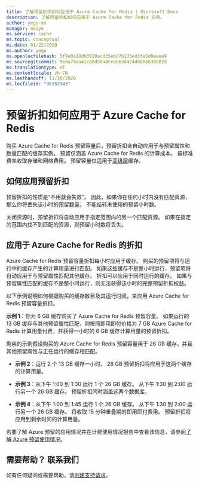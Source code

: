 ```yaml
---
title: 了解预留折扣如何应用于 Azure Cache for Redis | Microsoft Docs
description: 了解预留折扣如何应用于 Azure Cache for Redis 实例。
author: yegu-ms
manager: maiye
ms.service: cache
ms.topic: conceptual
ms.date: 01/22/2020
ms.author: yegu
ms.openlocfilehash: 5f9e0a18db0920acd35ebd7b133ed3fe5d0eaee9
ms.sourcegitcommit: 9eda79ea41c60d58a4ceab63d424d6866b38b82d
ms.translationtype: HT
ms.contentlocale: zh-CN
ms.lasthandoff: 11/30/2020
ms.locfileid: "96352943"
---
```

# <a name="how-the-reservation-discount-is-applied-to-azure-cache-for-redis"></a>预留折扣如何应用于 Azure Cache for Redis

购买 Azure Cache for Redis 预留容量后，预留折扣会自动应用于与预留属性和数量匹配的缓存实例。 预留仅涵盖 Azure Cache for Redis 的计算成本。 按标准费率收取存储和网络费用。 预留容量仅适用于[高级层](../../azure-cache-for-redis/quickstart-create-redis.md)缓存。

## <a name="how-reservation-discount-is-applied"></a>如何应用预留折扣

预留折扣的性质是“不用就会失效”。 因此，如果你在任何小时内没有匹配资源，那么你将丢失该小时的预留数量。 不能结转未使用的预留小时数。

关闭资源时，预留折扣将自动应用于指定范围内的另一个匹配资源。 如果在指定的范围内找不到匹配的资源，则预留小时数将丢失。

## <a name="discount-applied-to-azure-cache-for-redis"></a>应用于 Azure Cache for Redis 的折扣

Azure Cache for Redis 预留容量折扣每小时应用于缓存。 购买的预留项将与运行中的缓存产生的计算用量进行匹配。 如果这些缓存不是整小时运行，预留项将自动应用于与预留属性匹配其他缓存。 折扣可以应用于同时运行的缓存。 如果与预留属性匹配的缓存不是整小时运行，则无法获得该小时的完整预留折扣权益。

以下示例说明如何根据购买的缓存数目及其运行时间，来应用 Azure Cache for Redis 预留容量折扣。

**示例 1**：你为 6 GB 缓存购买了 Azure Cache for Redis 预留容量。 如果运行的 13 GB 缓存与其他预留属性匹配，则按照即用即付价格为 7 GB Azure Cache for Redis 计算用量付费，并获得一小时的 6 GB 缓存计算用量的预留折扣。

剩余的示例假设购买的 Azure Cache for Redis 预留容量用于 26 GB 缓存，并且其他预留属性与正在运行的缓存相匹配。

* **示例 2**：运行 2 个 13 GB 缓存一小时。 26 GB 预留折扣将应用于这两个缓存的计算用量。

* **示例 3**：从下午 1:00 到 1:30 运行 1 个 26 GB 缓存。 从下午 1:30 到 2:00 运行另一个 26 GB 缓存。 预留折扣同时涵盖这两个数据库。

* **示例 4**：从下午 1:00 到 1:45 运行 1 个 26 GB 缓存。 从下午 1:30 到 2:00 运行另一个 26 GB 缓存。 将收取 15 分钟重叠期的即用即付费用。 预留折扣将应用到剩余时间的计算用量。

若要了解 Azure 预留的应用情况并在计费使用情况报告中查看该信息，请参阅[了解 Azure 预留使用情况](./understand-reserved-instance-usage-ea.md)。

## <a name="need-help-contact-us"></a>需要帮助？ 联系我们
如有任何疑问或需要帮助，请[创建支持请求](https://go.microsoft.com/fwlink/?linkid=2083458)。